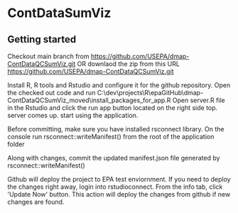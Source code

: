 # ContDataSumViz

## Getting started
Checkout main branch from https://github.com/USEPA/dmap-ContDataQCSumViz.git
OR downlaod the zip from this URL https://github.com/USEPA/dmap-ContDataQCSumViz.git 


Install R, R tools and Rstudio and configure it for the github repository.
Open the checked out code and run C:\dev\projects\R\epaGitHub\dmap-ContDataQCSumViz\_moved\install_packages_for_app.R
Open server.R file in the Rstudio and click the run app button located on the right side top.
server comes up. start using the application.

Before committing, 
make sure you have installed rsconnect library.
On the console run rsconnect::writeManifest() from the root of the application folder

Along with changes, commit the updated manifest.json file generated by rsconnect::writeManifest()

Github will deploy the project to EPA test enviornment. If you need to deploy the changes right away, login into rstudioconnect. From the info tab, click 'Update Now' button.
This action will deploy the changes from github if new changes are found.


